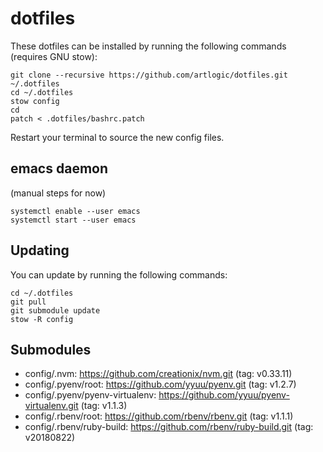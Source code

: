 # dotfiles

These dotfiles can be installed by running the following commands (requires GNU stow):

```
git clone --recursive https://github.com/artlogic/dotfiles.git ~/.dotfiles
cd ~/.dotfiles
stow config
cd
patch < .dotfiles/bashrc.patch
```

Restart your terminal to source the new config files.

## emacs daemon

(manual steps for now)

```
systemctl enable --user emacs
systemctl start --user emacs
```

## Updating

You can update by running the following commands:

```
cd ~/.dotfiles
git pull
git submodule update
stow -R config
```

## Submodules

* config/.nvm: https://github.com/creationix/nvm.git (tag: v0.33.11)
* config/.pyenv/root: https://github.com/yyuu/pyenv.git (tag: v1.2.7)
* config/.pyenv/pyenv-virtualenv: https://github.com/yyuu/pyenv-virtualenv.git (tag: v1.1.3)
* config/.rbenv/root: https://github.com/rbenv/rbenv.git (tag: v1.1.1)
* config/.rbenv/ruby-build: https://github.com/rbenv/ruby-build.git (tag: v20180822)
